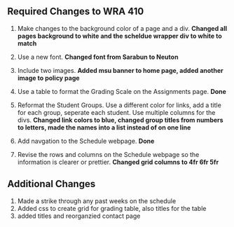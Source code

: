 ## Required Changes to WRA 410

1. Make changes to the background color of a page and a div. **Changed all pages background to white and the scheldue wrapper div to white to match**

2. Use a new font. **Changed font from Sarabun to Neuton**

3. Include two images. **Added msu banner to home page, added another image to policy page**

4. Use a table to format the Grading Scale on the Assignments page. **Done**

5. Reformat the Student Groups. Use a different color for links, add a title for each group, seperate each student. Use multiple columns for the divs. **Changed link colors to blue, changed group titles from numbers to letters, made the names into a list instead of on one line**

6. Add navgation to the Schedule webpage. **Done**

7. Revise the rows and columns on the Schedule webpage so the information is clearer or prettier. **Changed grid columns to 4fr 6fr 5fr** 

## Additional Changes 

1. Made a strike through any past weeks on the schedule
2. Added css to create grid for grading table, also titles for the table
3. added titles and reorganzied contact page 
